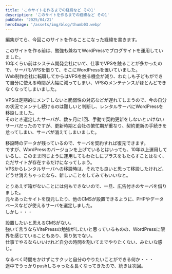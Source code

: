 ```yaml
---
title: 'このサイトを作るまでの経緯など その1'
description: 'このサイトを作るまでの経緯など その1'
pubDate: '2025/04/21'
heroImage: '/assets/img/blog/thumb03.webp'
---
```


編集がてら、今回このサイトを作ることになった経緯を書きます。

このサイトを作る前は、勉強も兼ねてWordPressでブログサイトを運用していました。<br>
10年くらい前はシステム開発会社にいて、仕事でVPSを触ることが多かったので、サーバもVPSを借りて、そこにWordPressを置いていました。<br>
Web制作会社に転職してからはVPSを触る機会が減り、わたしも子どもができて自分に使える時間が大幅に減ってしまい、VPSのメンテナンスがほとんどできなくなってしまいました。

VPSは定期的にメンテしないと脆弱性の対応などが遅れてしまうので、今の自分の状況でメンテし続けるのは難しいと判断し、レンタルサーバにWordPressを移設しました。<br>
そのとき選定したサーバが、数ヶ月に1回、手動で契約更新をしないといけないサーバだったのですが、更新時期と会社の繁忙期が重なり、契約更新の手続きを怠ってしまい、サーバが消えてしまいました。

移設時のデータが残っているので、サーバを契約すれば復元できます。<br>
ですが、WordPressのバージョンを上げているとはいっても、10年以上運用しているし、このまま同じように運用してもわたしにプラスをもたらすことはなく、ただサイトが存在するだけになってしまう。<br>
VPSからレンタルサーバへの移設時は、それでも良いと思って移設したけれど、どうせ消えちゃったなら、新しいことをしてみてもいいなと。

とりあえず箱がないことには何もできないので、一旦、広告付きのサーバを借りました。<br>
元々あったサイトを復元したり、他のCMSが設置できるように、PHPやデータベースなどが使えるサーバを選定しました。<br>
しかし・・・

設置したいと思えるCMSがない。<br>
強いて言うならVitePressの勉強がしたいと思っているものの、WordPressに限界を感じていることもあり、乗り気でない。<br>
仕事でやるならいいけれど自分の時間を割いてまでやりたくない、みたいな感じ。

なるべく時間をかけずにサクッと自分のやりたいことができる何か・・・<br>
途中でうっかりpushしちゃった＆長くなってきたので、続きは次回。